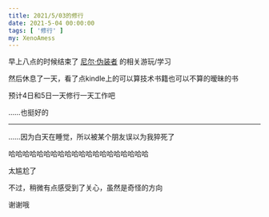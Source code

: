 ```yaml
---
title: 2021/5/03的修行
date: 2021-5-04 00:00:00
tags: [ '修行' ]
my: XenoAmess
---
```


早上八点的时候结束了 [尼尔·伪装者](https://store.steampowered.com/app/1113560/NieR_Replicant_ver122474487139/) 的相关游玩/学习

然后休息了一天，看了点kindle上的可以算技术书籍也可以不算的暧昧的书

预计4日和5日一天修行一天工作吧

……也挺好的

---

……因为白天在睡觉，所以被某个朋友误以为我猝死了

哈哈哈哈哈哈哈哈哈哈哈哈哈哈哈哈哈哈哈哈

太尴尬了

不过，稍微有点感受到了关心，虽然是奇怪的方向

谢谢哦
